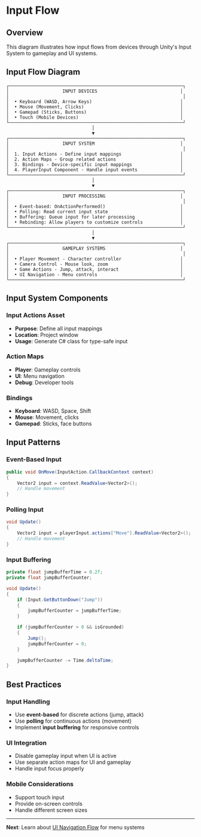 # Input Flow

## Overview

This diagram illustrates how input flows from devices through Unity's Input System to gameplay and UI systems.

## Input Flow Diagram

```
┌─────────────────────────────────────────────────────────────────┐
│                    INPUT DEVICES                               │
│                                                                 │
│  • Keyboard (WASD, Arrow Keys)                                 │
│  • Mouse (Movement, Clicks)                                    │
│  • Gamepad (Sticks, Buttons)                                   │
│  • Touch (Mobile Devices)                                      │
└─────────────────────────────────────────────────────────────────┘
                                │
                                ▼
┌─────────────────────────────────────────────────────────────────┐
│                    INPUT SYSTEM                                │
│                                                                 │
│  1. Input Actions - Define input mappings                      │
│  2. Action Maps - Group related actions                        │
│  3. Bindings - Device-specific input mappings                  │
│  4. PlayerInput Component - Handle input events                │
└─────────────────────────────────────────────────────────────────┘
                                │
                                ▼
┌─────────────────────────────────────────────────────────────────┐
│                    INPUT PROCESSING                            │
│                                                                 │
│  • Event-based: OnActionPerformed()                            │
│  • Polling: Read current input state                           │
│  • Buffering: Queue input for later processing                 │
│  • Rebinding: Allow players to customize controls              │
└─────────────────────────────────────────────────────────────────┘
                                │
                                ▼
┌─────────────────────────────────────────────────────────────────┐
│                    GAMEPLAY SYSTEMS                            │
│                                                                 │
│  • Player Movement - Character controller                      │
│  • Camera Control - Mouse look, zoom                           │
│  • Game Actions - Jump, attack, interact                       │
│  • UI Navigation - Menu controls                               │
└─────────────────────────────────────────────────────────────────┘
```

## Input System Components

### Input Actions Asset
- **Purpose**: Define all input mappings
- **Location**: Project window
- **Usage**: Generate C# class for type-safe input

### Action Maps
- **Player**: Gameplay controls
- **UI**: Menu navigation
- **Debug**: Developer tools

### Bindings
- **Keyboard**: WASD, Space, Shift
- **Mouse**: Movement, clicks
- **Gamepad**: Sticks, face buttons

## Input Patterns

### Event-Based Input
```csharp
public void OnMove(InputAction.CallbackContext context)
{
    Vector2 input = context.ReadValue<Vector2>();
    // Handle movement
}
```

### Polling Input
```csharp
void Update()
{
    Vector2 input = playerInput.actions["Move"].ReadValue<Vector2>();
    // Handle movement
}
```

### Input Buffering
```csharp
private float jumpBufferTime = 0.2f;
private float jumpBufferCounter;

void Update()
{
    if (Input.GetButtonDown("Jump"))
    {
        jumpBufferCounter = jumpBufferTime;
    }

    if (jumpBufferCounter > 0 && isGrounded)
    {
        Jump();
        jumpBufferCounter = 0;
    }

    jumpBufferCounter -= Time.deltaTime;
}
```

## Best Practices

### Input Handling
- Use **event-based** for discrete actions (jump, attack)
- Use **polling** for continuous actions (movement)
- Implement **input buffering** for responsive controls

### UI Integration
- Disable gameplay input when UI is active
- Use separate action maps for UI and gameplay
- Handle input focus properly

### Mobile Considerations
- Support touch input
- Provide on-screen controls
- Handle different screen sizes

---

**Next**: Learn about [UI Navigation Flow](./ui_navigation_flow.md) for menu systems
